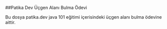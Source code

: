 ##Patika Dev Üçgen Alanı Bulma Ödevi

Bu dosya patika.dev java 101 eğitimi içerisindeki üçgen alanı bulma ödevine aittir.